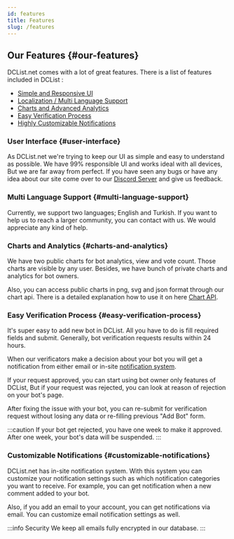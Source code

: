 ```yaml
---
id: features
title: Features
slug: /features
---
```


## Our Features {#our-features}

DCList.net comes with a lot of great features. There is a list of features included in DCList :

- [Simple and Responsive UI](#user-interface)
- [Localization / Multi Language Support](#multi-language-support)
- [Charts and Advanced Analytics](#charts-and-analytics)
- [Easy Verification Process](#easy-verification-process)
- [Highly Customizable Notifications](#customizable-notifications)

### User Interface {#user-interface}

As DCList.net we're trying to keep our UI as simple and easy to understand as possible. We have 99% responsible UI and
works ideal with all devices, But we are far away from perfect. If you have seen any bugs or have any idea about our
site come over to our [Discord Server](https://discord.gg/e3dQep6gs8) and give us feedback.

### Multi Language Support {#multi-language-support}

Currently, we support two languages; English and Turkish. If you want to help us to reach a larger community, you can
contact with us. We would appreciate any kind of help.

### Charts and Analytics {#charts-and-analytics}

We have two public charts for bot analytics, view and vote count. Those charts are visible by any user. Besides, we have
bunch of private charts and analytics for bot owners.

Also, you can access public charts in png, svg and json format through our chart api. There is a detailed explanation
how to use it on here [Chart API](https://google.com).

### Easy Verification Process {#easy-verification-process}

It's super easy to add new bot in DCList. All you have to do is fill required fields and submit. Generally, bot
verification requests results within 24 hours.

When our verificators make a decision about your bot you will get a notification from either email or in-site
[notification system](#customizable-notifications).

If your request approved, you can start using bot owner only features of DCList, But if your request was rejected, you
can look at reason of rejection on your bot's page.

After fixing the issue with your bot, you can re-submit for verification request without losing any data or re-filling
previous "Add Bot" form.

:::caution
If your bot get rejected, you have one week to make it approved. After one week, your bot's data will be suspended.
:::

### Customizable Notifications {#customizable-notifications}

DCList.net has in-site notification system. With this system you can customize your notification settings such as which
notification categories you want to receive.
For example, you can get notification when a new comment added to your bot.

Also, if you add an email to your account, you can get notifications via email. You can customize email notification
settings as well.

:::info Security
We keep all emails fully encrypted in our database.
:::

